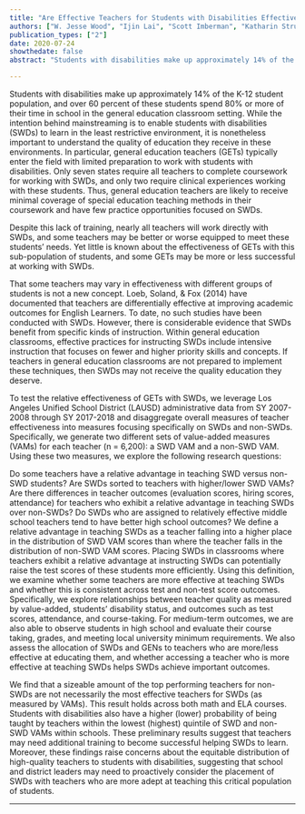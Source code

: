 ```yaml
---
title: "Are Effective Teachers for Students with Disabilities Effective Teachers for All?"
authors: ["W. Jesse Wood", "Ijin Lai", "Scott Imberman", "Katharin Strunk", "Nathan Jones"]
publication_types: ["2"]
date: 2020-07-24
showthedate: false
abstract: "Students with disabilities make up approximately 14% of the K-12 student population, and over 60 percent of these students spend 80% or more of their time in school in the general education classroom setting. While the intention behind mainstreaming is to enable students with disabilities (SWDs) to learn in the least restrictive environment, it is nonetheless important to understand the quality of education they receive in these environments. In particular,  general education teachers (GETs)  typically enter the field with limited preparation to work with students with disabilities. Only seven states require all teachers to complete coursework for working with SWDs, and only two require clinical experiences working with these students. Thus, general education teachers are likely to receive minimal coverage of special education teaching methods in their coursework and have few practice opportunities focused on SWDs. To test the relative effectiveness of GETs with SWDs, we leverage Los Angeles Unified School District (LAUSD) administrative data from SY 2007-2008 through SY 2017-2018 and disaggregate overall measures of teacher effectiveness into measures focusing specifically on SWDs and non-SWDs. Specifically, we generate two different sets of value-added measures (VAMs) for each teacher (n = 6,200): a SWD VAM and a non-SWD VAM. We find that a sizeable amount of the top performing teachers for non-SWDs are not necessarily the most effective teachers for SWDs (as measured by VAMs). This result holds across both math and ELA courses. Students with disabilities also have a higher (lower) probability of being taught by teachers within the lowest (highest) quintile of SWD and non-SWD VAMs within schools.  These preliminary results suggest that teachers may need additional training to become successful helping SWDs to learn. Moreover, these findings raise concerns about the equitable distribution of high-quality teachers to students with disabilities, suggesting that school and district leaders may need to proactively consider the placement of SWDs with teachers who are more adept at teaching this critical population of students."

---
```


Students with disabilities make up approximately 14% of the K-12 student population, and over 60 percent of these students spend 80% or more of their time in school in the general education classroom setting. While the intention behind mainstreaming is to enable students with disabilities (SWDs) to learn in the least restrictive environment, it is nonetheless important to understand the quality of education they receive in these environments. In particular,  general education teachers (GETs)  typically enter the field with limited preparation to work with students with disabilities. Only seven states require all teachers to complete coursework for working with SWDs, and only two require clinical experiences working with these students. Thus, general education teachers are likely to receive minimal coverage of special education teaching methods in their coursework and have few practice opportunities focused on SWDs.

Despite this lack of training, nearly all teachers will work directly with SWDs, and some teachers may be better or worse equipped to meet these students’ needs. Yet little is known about the effectiveness of GETs with this sub-population of students, and some GETs may be more or less successful at working with SWDs.     

That some teachers may vary in effectiveness with different groups of students is not a new concept. Loeb, Soland, & Fox (2014) have documented that teachers are differentially effective at improving academic outcomes for English Learners. To date, no such studies have been conducted with SWDs.   However, there is considerable evidence that SWDs benefit from specific kinds of instruction. Within general education classrooms, effective practices for instructing SWDs include intensive instruction that focuses on fewer and higher priority skills and concepts. If teachers in general education classrooms are not prepared to implement these techniques, then SWDs may not receive the quality education they deserve.

To test the relative effectiveness of GETs with SWDs, we leverage Los Angeles Unified School District (LAUSD) administrative data from SY 2007-2008 through SY 2017-2018 and disaggregate overall measures of teacher effectiveness into measures focusing specifically on SWDs and non-SWDs. Specifically, we generate two different sets of value-added measures (VAMs) for each teacher (n = 6,200): a SWD VAM and a non-SWD VAM. Using these two measures, we explore the following research questions:

Do some teachers have a relative advantage in teaching SWD versus non-SWD students?
Are SWDs sorted to teachers with higher/lower SWD VAMs?
Are there differences in teacher outcomes (evaluation scores, hiring scores, attendance) for teachers who exhibit a relative advantage in teaching SWDs over non-SWDs?
Do SWDs who are assigned to relatively effective middle school teachers tend to have better high school outcomes?
We define a relative advantage in teaching SWDs as a teacher falling into a higher place in the distribution of SWD VAM scores than where the teacher falls in the distribution of non-SWD VAM scores. Placing SWDs in classrooms where teachers exhibit a relative advantage at instructing SWDs can potentially raise the test scores of these students more efficiently. Using this definition, we examine whether some teachers are more effective at teaching SWDs and whether this is consistent across test and non-test score outcomes. Specifically, we explore relationships between teacher quality as measured by value-added, students’ disability status, and outcomes such as test scores, attendance, and course-taking. For medium-term outcomes, we are also able to observe students in high school and evaluate their course taking, grades, and meeting local university minimum requirements. We also assess the allocation of SWDs and GENs to teachers who are more/less effective at educating them, and whether accessing a teacher who is more effective at teaching SWDs helps SWDs achieve important outcomes.

We find that a sizeable amount of the top performing teachers for non-SWDs are not necessarily the most effective teachers for SWDs (as measured by VAMs). This result holds across both math and ELA courses. Students with disabilities also have a higher (lower) probability of being taught by teachers within the lowest (highest) quintile of SWD and non-SWD VAMs within schools.  These preliminary results suggest that teachers may need additional training to become successful helping SWDs to learn. Moreover, these findings raise concerns about the equitable distribution of high-quality teachers to students with disabilities, suggesting that school and district leaders may need to proactively consider the placement of SWDs with teachers who are more adept at teaching this critical population of students.

---
